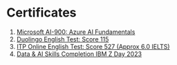 # Certificates

1. [Microsoft AI-900: Azure AI Fundamentals](https://github.com/BangNashih/certficates/blob/main/microsoft%20ai%20fundamentals.pdf)
2. [Duolingo English Test: Score 115](https://github.com/BangNashih/certficates/blob/main/duolingo_english_test.pdf)
3. [ITP Online English Test: Score 527 (Approx 6.0 IELTS)](https://github.com/BangNashih/certficates/blob/main/itp_online_blc.pdf)
4. [Data & AI Skills Completion IBM Z Day 2023](https://github.com/BangNashih/certficates/blob/main/ibm_z_day.pdf)
